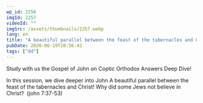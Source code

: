 ```yaml
---
wp_id: 2256
imgId: 2257
videoId: ""
imgSrc: /assets/thumbnails/2257.webp
lang: en
title: "A beautiful parallel between the feast of the tabernacles and Christ! Why did some Jews not believe in Christ?"
pubDate: 2020-06-19T20:56:43
tags: ["dd"]
---
```


<p><span data-contrast="auto">Study with us the Gospel of John on Coptic Orthodox Answers Deep Dive!</span><span data-ccp-props="{&quot;201341983&quot;:0,&quot;335559739&quot;:160,&quot;335559740&quot;:259}"> </span></p>
<p><span data-contrast="auto">In this session, we dive deeper into John <span class="TextRun SCXW14591298 BCX0" lang="EN-US" xml:lang="EN-US" data-contrast="auto"><span class="NormalTextRun SCXW14591298 BCX0">A beautiful parallel between the feast of the tabernacles and Christ! Why did some Jews not believe in Christ?</span></span><span class="EOP SCXW14591298 BCX0" data-ccp-props="{&quot;201341983&quot;:0,&quot;335559739&quot;:160,&quot;335559740&quot;:259}"> </span></span> (john 7:37-53)</p>
